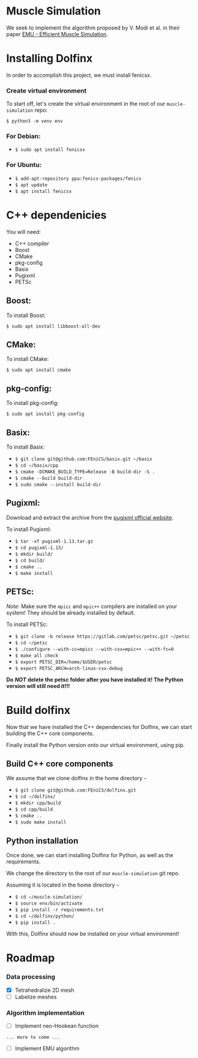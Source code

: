 # Muscle Simulation 

We seek to implement the algorithm proposed by V. Modi et al. in their paper [EMU - Efficient Muscle Simulation](https://www.dgp.toronto.edu/projects/efficient-muscles/emu.pdf).

# Installing Dolfinx

In order to accomplish this project, we must install fenicsx.


### Create virtual environment

To start off, let's create the virtual environment in the root of our `muscle-simulation` repo:

`$ python3 -m venv env`

### For **Debian**:
- `$ sudo apt install fenicsx`

### For **Ubuntu**:
- `$ add-apt-repository ppa:fenics-packages/fenics`
- `$ apt update`
- `$ apt install fenicsx`

# C++ dependenicies

You will need:
- C++ compiler
- Boost
- CMake
- pkg-config
- Basix
- Pugixml
- PETSc

## Boost:

To install Boost:

`$ sudo apt install libboost-all-dev`

## CMake:

To install CMake:

`$ sudo apt install cmake`

## pkg-config:

To install pkg-config:

`$ sudo apt install pkg-config`

## Basix:

To install Basix:

- `$ git clone git@github.com:FEniCS/basix.git ~/basix`
- `$ cd ~/basix/cpp`
- `$ cmake -DCMAKE_BUILD_TYPE=Release -B build-dir -S .`
- `$ cmake --build build-dir`
- `$ sudo cmake --install build-dir`

## Pugixml:

Download and extract the archive from the [pugixml official website](https://pugixml.org/).

To install Pugixml:

- `$ tar -xf pugixml-1.13.tar.gz`
- `$ cd pugixml-1.13/`
- `$ mkdir build/`
- `$ cd build/`
- `$ cmake ..`
- `$ make install`

## PETSc:

*Note*: Make sure the `mpicc` and `mpic++` compilers are installed on your system! They should be already installed by default.

To install PETSc:

- `$ git clone -b release https://gitlab.com/petsc/petsc.git ~/petsc`
- `$ cd ~/petsc`
- `$ ./configure --with-cc=mpicc --with-cxx=mpic++ --with-fc=0`
- `$ make all check`
- `$ export PETSC_DIR=/home/$USER/petsc`
- `$ export PETSC_ARCH=arch-linux-cxx-debug`

**Do** ***NOT*** **delete the petsc folder after you have installed it! The Python version will still need it!!!**

# Build dolfinx

Now that we have installed the C++ dependencies for Dolfinx, we can start building the C++ core components.

Finally install the Python version onto our virtual environment, using pip.

## Build C++ core components

We assume that we clone dolfinx in the home directory `~`

- `$ git clone git@github.com:FEniCS/dolfinx.git`
- `$ cd ~/dolfinx/`
- `$ mkdir cpp/build`
- `$ cd cpp/build`
- `$ cmake ..`
- `$ sudo make install`

## Python installation

Once done, we can start installing Dolfinx for Python, as well as the requirements.

We change the directory to the root of our `muscle-simulation` git repo.

Assuming it is located in the home directory `~`

- `$ cd ~/muscle-simulation/`
- `$ source env/bin/activate`
- `$ pip install -r requirements.txt`
- `$ cd ~/dolfinx/python/`
- `$ pip install .`

With this, Dolfinx should now be installed on your virtual environment!

# Roadmap

### Data processing
* [x] Tetrahedralize 2D mesh
* [ ] Labelize meshes

### Algorithm implementation
* [ ] Implement neo-Hookean function

`... more to come ...`

* [ ] Implement EMU algorithm
